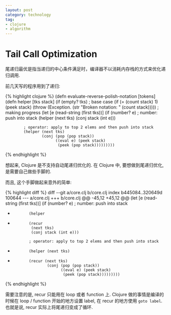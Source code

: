 ```yaml
---
layout: post
category: technology
tag:
- clojure
- algorithm
---
```


# Tail Call Optimization

尾递归最优是指当递归的中心条件满足时，编译器不以消耗内存栈的方式来优化递归调用.

前几天写的程序用到了递归:

{% highlight clojure %}
(defn evaluate-reverse-polish-notation
  [tokens]
  (defn helper [tks stack]
      (if (empty? tks)
        ; base case
        (if (= (count stack) 1)
          (peek stack)
          (throw (Exception. (str "Broken notation: " (count stack)))))
        ; making progress
        (let [e (read-string (first tks))]
          (if (number? e)
            ; number: push into stack
            (helper
             (next tks)
             (conj stack (int e)))

            ; operator: apply to top 2 elems and then push into stack
            (helper (next tks)
                    (conj (pop (pop stack))
                          ((eval e) (peek stack)
                           (peek (pop stack)))))))))
{% endhighlight %}

想起来, Clojure 是不支持自动尾递归优化的.
在 Clojure 中, 要想做到尾递归优化, 是需要自己做些手脚的.

而且, 这个手脚做起来意外的简单:

{% highlight diff %}
diff --git a/core.clj b/core.clj
index b445084..320649d 100644
--- a/core.clj
+++ b/core.clj
@@ -45,12 +45,12 @@
         (let [e (read-string (first tks))]
           (if (number? e)
             ; number: push into stack
-            (helper
+            (recur
              (next tks)
              (conj stack (int e)))

             ; operator: apply to top 2 elems and then push into stack
-            (helper (next tks)
+            (recur (next tks)
                     (conj (pop (pop stack))
                           ((eval e) (peek stack)
                            (peek (pop stack)))))))))
{% endhighlight %}

需要注意的是, recur 只能用在 loop 或者 function 上.
Clojure 做的事情是编译的时候在 loop / function 开始的地方设置 label, 在 recur 的地方使用 `goto label`.
也就是说, recur 实际上将尾递归变成了循环.

